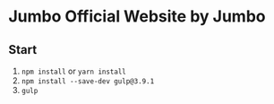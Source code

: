 # Jumbo Official Website by Jumbo

## Start

1. `npm install` or `yarn install`
2. `npm install --save-dev gulp@3.9.1`
3. `gulp`
